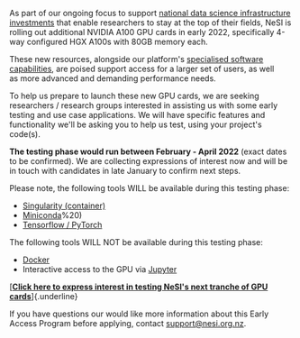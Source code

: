 As part of our ongoing focus to support [national data science
infrastructure
investments](https://www.nesi.org.nz/news/2021/04/building-new-zealands-data-science-and-ai-capabilities) that
enable researchers to stay at the top of their fields, NeSI is rolling
out additional NVIDIA A100 GPU cards in early 2022, specifically 4-way
configured HGX A100s with 80GB memory each.

These new resources, alongside our platform\'s [specialised software
capabilities](https://www.nesi.org.nz/services/high-performance-computing-and-analytics/data-analytics-and-machine-learning), are
poised support access for a larger set of users, as well as more
advanced and demanding performance needs.

To help us prepare to launch these new GPU cards, we are seeking
researchers / research groups interested in assisting us with some early
testing and use case applications. We will have specific features and
functionality we\'ll be asking you to help us test, using your
project\'s code(s).

**The testing phase would run between February - April 2022** (exact
dates to be confirmed). We are collecting expressions of interest now
and will be in touch with candidates in late January to confirm next
steps.

Please note, the following tools WILL be available during this testing
phase:

-   [Singularity
    (container)](https://support.nesi.org.nz/hc/en-gb/articles/360001107916-Singularity)
-   [Miniconda](https://support.nesi.org.nz/hc/en-gb/articles/360001580415-Miniconda3)%20)
-   [Tensorflow /
    PyTorch](https://support.nesi.org.nz/hc/en-gb/articles/360000990436-TensorFlow-on-GPUs)

The following tools WILL NOT be available during this testing phase:

-   [Docker](https://support.nesi.org.nz/hc/en-gb/articles/360001107916-Singularity#using_a_docker_container)
-   Interactive access to the GPU
    via [Jupyter](https://support.nesi.org.nz/hc/en-gb/articles/360001555615-Jupyter-on-NeSI)

[[**Click here to express interest in testing NeSI\'s next tranche of
GPU cards**](https://www.surveymonkey.com/r/C9V8K8S)]{.underline}

If you have questions our would like more information about this Early
Access Program before applying, contact <support@nesi.org.nz>.
